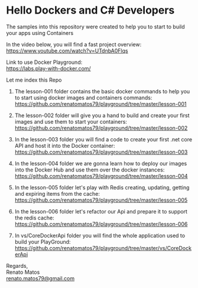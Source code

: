 # Hello Dockers and C# Developers
The samples into this repository were created to help you to start to build your apps using Containers

In the video below, you will find a fast project overview: <br>
https://www.youtube.com/watch?v=UTdnbA0Flqs

Link to use Docker Playground: <br>
https://labs.play-with-docker.com/

Let me index this Repo
1. The lesson-001 folder contains the basic docker commands to help you to start using docker images and containers commands: <br>
https://github.com/renatomatos79/playground/tree/master/lesson-001

1. The lesson-002 folder will give you a hand to build and create your first images and use them to start your containers: <br>
https://github.com/renatomatos79/playground/tree/master/lesson-002

1. In the lesson-003 folder you will find a code to create your first .net core API and host it into the Docker container: <br>
https://github.com/renatomatos79/playground/tree/master/lesson-003

1. In the lesson-004 folder we are gonna learn how to deploy our images into the Docker Hub and use them over the docker instances: <br>
https://github.com/renatomatos79/playground/tree/master/lesson-004

1. In the lesson-005 folder let's play with Redis creating, updating, getting and expiring items from the cache: <br>
https://github.com/renatomatos79/playground/tree/master/lesson-005

1. In the lesson-006 folder let's refactor our Api and prepare it to support the redis cache: <br>
https://github.com/renatomatos79/playground/tree/master/lesson-006

1. In vs/CoreDockerApi folder you will find the whole application used to build your PlayGround: <br>
https://github.com/renatomatos79/playground/tree/master/vs/CoreDockerApi

Regards, <br>
Renato Matos <br>
renato.matos79@gmail.com
